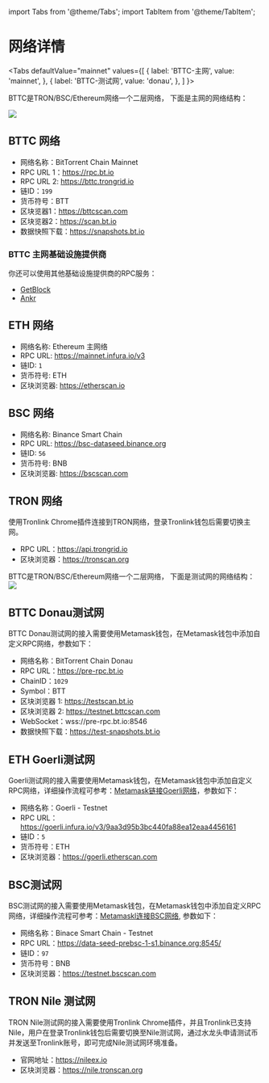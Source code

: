 import Tabs from '@theme/Tabs';
import TabItem from '@theme/TabItem';


# 网络详情

<Tabs
  defaultValue="mainnet"
  values={[
    { label: 'BTTC-主网', value: 'mainnet', },
    { label: 'BTTC-测试网', value: 'donau', },
  ]
}>

<TabItem value="mainnet">

BTTC是TRON/BSC/Ethereum网络一个二层网络， 下面是主网的网络结构：

![](../../static/img/network-1.png)


## BTTC 网络

* 网络名称：BitTorrent Chain Mainnet
* RPC URL 1：https://rpc.bt.io
* RPC URL 2: https://bttc.trongrid.io
* 链ID：`199` 
* 货币符号：BTT
* 区块览器1：https://bttcscan.com
* 区块览器2：https://scan.bt.io
* 数据快照下载：https://snapshots.bt.io

### BTTC 主网基础设施提供商
你还可以使用其他基础设施提供商的RPC服务：
- [GetBlock](https://getblock.io/nodes/bttc/)
- [Ankr](https://www.ankr.com/rpc/bttc)

## ETH 网络

* 网络名称: Ethereum 主网络
* RPC URL: https://mainnet.infura.io/v3
* 链ID: `1`
* 货币符号: ETH
* 区块浏览器: https://etherscan.io

## BSC 网络

* 网络名称: Binance Smart Chain
* RPC URL: https://bsc-dataseed.binance.org
* 链ID: `56`
* 货币符号: BNB
* 区块浏览器: https://bscscan.com

## TRON 网络
使用Tronlink Chrome插件连接到TRON网络，登录Tronlink钱包后需要切换主网。

* RPC URL：https://api.trongrid.io
* 区块浏览器：https://tronscan.org


</TabItem>
<TabItem value="donau">

BTTC是TRON/BSC/Ethereum网络一个二层网络， 下面是测试网的网络结构：
![](../../static/img/network-2.png)

## BTTC Donau测试网
BTTC Donau测试网的接入需要使用Metamask钱包，在Metamask钱包中添加自定义RPC网络，参数如下：
* 网络名称：BitTorrent Chain Donau
* RPC URL：https://pre-rpc.bt.io
* ChainID：`1029`
* Symbol：BTT
* 区块浏览器 1: https://testscan.bt.io
* 区块浏览器 2: https://testnet.bttcscan.com
* WebSocket：wss://pre-rpc.bt.io:8546
* 数据快照下载：https://test-snapshots.bt.io


## ETH Goerli测试网
Goerli测试网的接入需要使用Metamask钱包，在Metamask钱包中添加自定义RPC网络，详细操作流程可参考：[Metamask链接Goerli网络](https://mudit.blog/getting-started-goerli-testnet/)，参数如下：
* 网络名称：Goerli - Testnet
* RPC URL：https://goerli.infura.io/v3/9aa3d95b3bc440fa88ea12eaa4456161
* 链ID：`5`
* 货币符号：ETH
* 区块浏览器：https://goerli.etherscan.com


## BSC测试网
BSC测试网的接入需要使用Metamask钱包，在Metamask钱包中添加自定义RPC网络，详细操作流程可参考：[Metamaskl连接BSC网络](https://academy.binance.com/en/articles/connecting-metamask-to-binance-smart-chain), 参数如下：
* 网络名称：Binace Smart Chain - Testnet
* RPC URL：https://data-seed-prebsc-1-s1.binance.org:8545/
* 链ID：`97`
* 货币符号：BNB
* 区块浏览器：https://testnet.bscscan.com


## TRON Nile 测试网

TRON Nile测试网的接入需要使用Tronlink Chrome插件，并且Tronlink已支持Nile，用户在登录Tronlink钱包后需要切换至Nile测试网，通过水龙头申请测试币并发送至Tronlink账号，即可完成Nile测试网环境准备。
* 官网地址：https://nileex.io
* 区块浏览器：https://nile.tronscan.org

</TabItem>
</Tabs>
